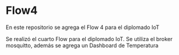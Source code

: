 # Flow4
En este repositorio se agrega el Flow 4 para el diplomado IoT

Se realizó el cuarto Flow para el diplomado IoT. Se utiliza el broker mosquitto, además se agrega un Dashboard de Temperatura

